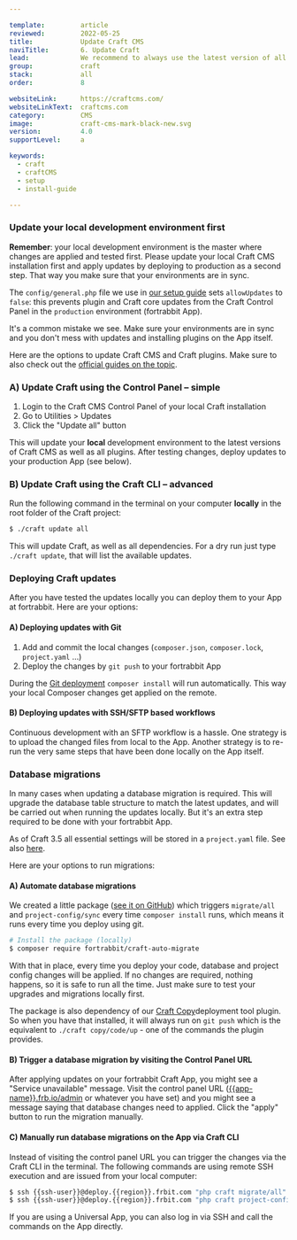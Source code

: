```yaml
---

template:         article
reviewed:         2022-05-25
title:            Update Craft CMS
naviTitle:        6. Update Craft
lead:             We recommend to always use the latest version of all software for security reasons. Mind that you are responsible for the software you write yourself and use. Here are some strategies to best keep Craft CMS up-to-date.
group:            craft
stack:            all
order:            8

websiteLink:      https://craftcms.com/
websiteLinkText:  craftcms.com
category:         CMS
image:            craft-cms-mark-black-new.svg
version:          4.0
supportLevel:     a

keywords:
  - craft
  - craftCMS
  - setup
  - install-guide

---
```


 

### Update your local development environment first

**Remember**: your local development environment is the master where changes are applied and tested first. Please update your local Craft CMS installation first and apply updates by deploying to production as a second step. That way you make sure that your environments are in sync.

The `config/general.php` file we use in [our setup guide](/craft-setup#toc-configuration-settings) sets `allowUpdates` to `false`: this prevents plugin and Craft core updates from the Craft Control Panel in the `production` environment (fortrabbit App).

It's a common mistake we see. Make sure your environments are in sync and you don't mess with updates and installing plugins on the App itself. 

Here are the options to update Craft CMS and Craft plugins. Make sure to also check out the [official guides on the topic](https://craftcms.com/docs/3.x/updating.html).


### A) Update Craft using the Control Panel – simple

1. Login to the Craft CMS Control Panel of your local Craft installation
2. Go to Utilities > Updates
3. Click the "Update all" button

This will update your **local** development environment to the latest versions of Craft CMS as well as all plugins. After testing changes, deploy updates to your production App (see below).


### B) Update Craft using the Craft CLI – advanced

Run the following command in the terminal on your computer **locally** in the root folder of the Craft project:

```bash
$ ./craft update all
```

This will update Craft, as well as all dependencies. For a dry run just type `./craft update`, that will list the available updates.


### Deploying Craft updates

After you have tested the updates locally you can deploy them to your App at fortrabbit. Here are your options:


#### A) Deploying updates with Git

1. Add and commit the local changes (`composer.json`, `composer.lock`, `project.yaml` …)
2. Deploy the changes by `git push` to your fortrabbit App

During the [Git deployment](/git-deployment) `composer install` will run automatically. This way your local Composer changes get applied on the remote. 


#### B) Deploying updates with SSH/SFTP based workflows

Continuous development with an SFTP workflow is a hassle. One strategy is to upload the changed files from local to the App. Another strategy is to re-run the very same steps that have been done locally on the App itself.


### Database migrations

In many cases when updating a database migration is required. This will upgrade the database table structure to match the latest updates, and will be carried out when running the updates locally. But it's an extra step required to be done with your fortrabbit App.

As of Craft 3.5 all essential settings will be stored in a `project.yaml` file. See also [here](/craft-tune#toc-using-project-config).

Here are your options to run migrations:


#### A) Automate database migrations

We created a little package ([see it on GitHub](https://github.com/fortrabbit/craft-auto-migrate)) which triggers `migrate/all` and `project-config/sync` every time `composer install` runs, which means it runs every time you deploy using git.

```bash
# Install the package (locally)
$ composer require fortrabbit/craft-auto-migrate
```

With that in place, every time you deploy your code, database and project config changes will be applied. If no changes are required, nothing happens, so it is safe to run all the time. Just make sure to test your upgrades and migrations locally first.

The package is also dependency of our [Craft Copy](https://github.com/fortrabbit/craft-copy)deployment tool plugin. So when you have that installed, it will always run on `git push` which is the equivalent to `./craft copy/code/up` - one of the commands the plugin provides.


#### B) Trigger a database migration by visiting the Control Panel URL

After applying updates on your fortrabbit Craft App, you might see a "Service unavailable" message. Visit the control panel URL ([{{app-name}}.frb.io/admin](https://{{app-name}}.frb.io/admin) or whatever you have set) and you might see a message saying that database changes need to applied. Click the "apply" button to run the migration manually. 


#### C) Manually run database migrations on the App via Craft CLI

Instead of visiting the control panel URL you can trigger the changes via the Craft CLI in the terminal. The following commands are using remote SSH execution and are issued from your local computer:

```bash
$ ssh {{ssh-user}}@deploy.{{region}}.frbit.com "php craft migrate/all"
$ ssh {{ssh-user}}@deploy.{{region}}.frbit.com "php craft project-config/apply"
```

If you are using a Universal App, you can also log in via SSH and call the commands on the App directly.



